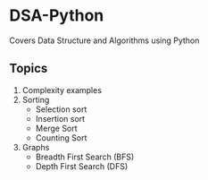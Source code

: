 # DSA-Python
Covers Data Structure and Algorithms using Python
## Topics
1. Complexity examples
2. Sorting
    * Selection sort
    * Insertion sort
    * Merge Sort
    * Counting Sort
3. Graphs
    * Breadth First Search (BFS)
    * Depth First Search (DFS)
    
